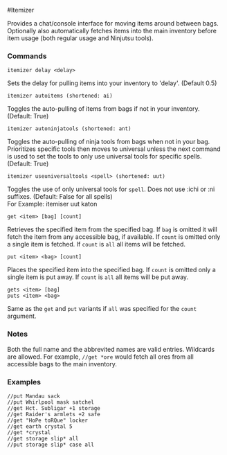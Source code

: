 #Itemizer

Provides a chat/console interface for moving items around between bags. Optionally also automatically fetches items into the main inventory before item usage (both regular usage and Ninjutsu tools).

### Commands
```
itemizer delay <delay>
```

Sets the delay for pulling items into your inventory to 'delay'. (Default 0.5)

```
itemizer autoitems (shortened: ai)
```

Toggles the auto-pulling of items from bags if not in your inventory. (Default: True)

```
itemizer autoninjatools (shortened: ant)
```

Toggles the auto-pulling of ninja tools from bags when not in your bag. Prioritizes specific tools then moves to universal unless the next command is used to set the tools to only use universal tools for specific spells. (Default: True)

```
itemizer useuniversaltools <spell> (shortened: uut)
```

Toggles the use of only universal tools for `spell`. Does not use :ichi or :ni suffixes. (Default: False for all spells)  
For Example:  itemiser uut katon

```
get <item> [bag] [count]
```

Retrieves the specified item from the specified bag. If `bag` is omitted it will fetch the item from any accessible bag, if available. If `count` is omitted only a single item is fetched. If `count` is `all` all items will be fetched.

```
put <item> <bag> [count]
```

Places the specified item into the specified bag. If `count` is omitted only a single item is put away. If `count` is `all` all items will be put away.

```
gets <item> [bag]
puts <item> <bag>
```

Same as the `get` and `put` variants if `all` was specified for the `count` argument.

### Notes

Both the full name and the abbrevited names are valid entries. Wildcards are allowed. For example, `//get *ore` would fetch all ores from all accessible bags to the main inventory.

### Examples

```
//put Mandau sack
//put Whirlpool mask satchel
//get Hct. Subligar +1 storage
//get Raider's armlets +2 safe
//get "HoPe toRQue" locker
//get earth crystal 5
//get *crystal
//get storage slip* all
//put storage slip* case all
```
